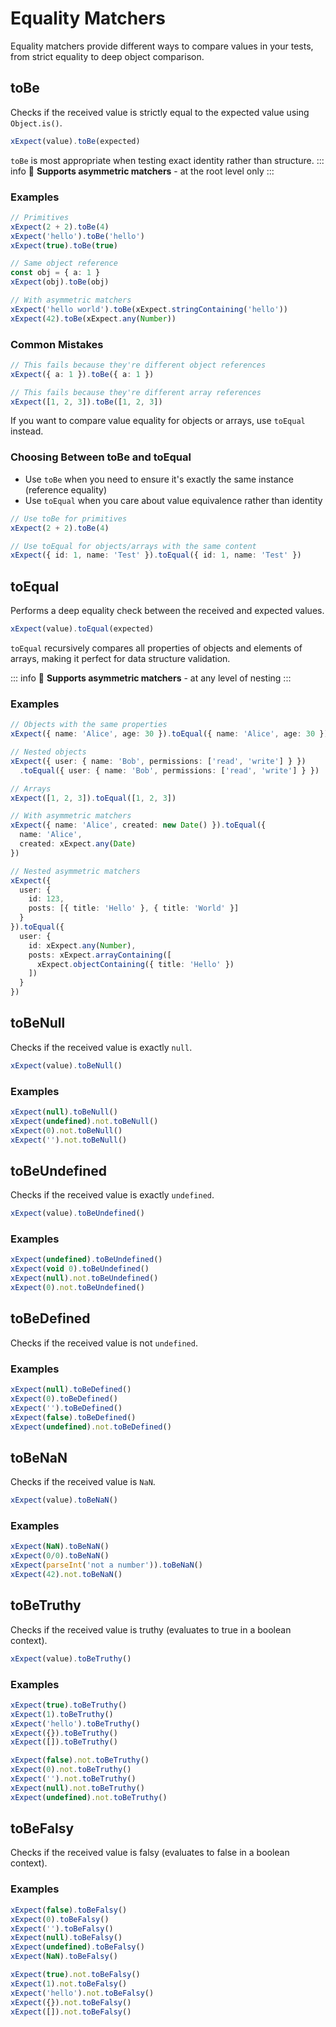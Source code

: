 # Equality Matchers
Equality matchers provide different ways to compare values in your tests, from strict equality to deep object comparison.

## toBe
Checks if the received value is strictly equal to the expected value using `Object.is()`.

```ts
xExpect(value).toBe(expected)
```

`toBe` is most appropriate when testing exact identity rather than structure.
::: info
:rocket: **Supports asymmetric matchers** - at the root level only
:::

### Examples
```ts
// Primitives
xExpect(2 + 2).toBe(4)
xExpect('hello').toBe('hello')
xExpect(true).toBe(true)

// Same object reference
const obj = { a: 1 }
xExpect(obj).toBe(obj)

// With asymmetric matchers
xExpect('hello world').toBe(xExpect.stringContaining('hello'))
xExpect(42).toBe(xExpect.any(Number))

```

### Common Mistakes
```ts
// This fails because they're different object references
xExpect({ a: 1 }).toBe({ a: 1 })

// This fails because they're different array references
xExpect([1, 2, 3]).toBe([1, 2, 3])
```

If you want to compare value equality for objects or arrays, use `toEqual` instead.

### Choosing Between toBe and toEqual
- Use `toBe` when you need to ensure it's exactly the same instance (reference equality)
- Use `toEqual` when you care about value equivalence rather than identity

```ts
// Use toBe for primitives
xExpect(2 + 2).toBe(4)

// Use toEqual for objects/arrays with the same content
xExpect({ id: 1, name: 'Test' }).toEqual({ id: 1, name: 'Test' })
```


## toEqual
Performs a deep equality check between the received and expected values.

```ts
xExpect(value).toEqual(expected)
```

`toEqual` recursively compares all properties of objects and elements of arrays, making it perfect for data structure validation.

::: info
:rocket: **Supports asymmetric matchers** - at any level of nesting
:::

### Examples

```ts
// Objects with the same properties
xExpect({ name: 'Alice', age: 30 }).toEqual({ name: 'Alice', age: 30 })

// Nested objects
xExpect({ user: { name: 'Bob', permissions: ['read', 'write'] } })
  .toEqual({ user: { name: 'Bob', permissions: ['read', 'write'] } })

// Arrays
xExpect([1, 2, 3]).toEqual([1, 2, 3])

// With asymmetric matchers
xExpect({ name: 'Alice', created: new Date() }).toEqual({
  name: 'Alice',
  created: xExpect.any(Date)
})

// Nested asymmetric matchers
xExpect({ 
  user: { 
    id: 123, 
    posts: [{ title: 'Hello' }, { title: 'World' }] 
  } 
}).toEqual({
  user: {
    id: xExpect.any(Number),
    posts: xExpect.arrayContaining([
      xExpect.objectContaining({ title: 'Hello' })
    ])
  }
})

```

## toBeNull
Checks if the received value is exactly `null`.

```ts
xExpect(value).toBeNull()
```

### Examples

```ts
xExpect(null).toBeNull()
xExpect(undefined).not.toBeNull()
xExpect(0).not.toBeNull()
xExpect('').not.toBeNull()

```

## toBeUndefined
Checks if the received value is exactly `undefined`.

```ts
xExpect(value).toBeUndefined()
```

### Examples
```ts
xExpect(undefined).toBeUndefined()
xExpect(void 0).toBeUndefined()
xExpect(null).not.toBeUndefined()
xExpect(0).not.toBeUndefined()
```

## toBeDefined
Checks if the received value is not `undefined`.

### Examples
```ts
xExpect(null).toBeDefined()
xExpect(0).toBeDefined()
xExpect('').toBeDefined()
xExpect(false).toBeDefined()
xExpect(undefined).not.toBeDefined()

```

## toBeNaN
Checks if the received value is `NaN`.

```ts
xExpect(value).toBeNaN()
```

### Examples
```ts
xExpect(NaN).toBeNaN()
xExpect(0/0).toBeNaN()
xExpect(parseInt('not a number')).toBeNaN()
xExpect(42).not.toBeNaN()
```

## toBeTruthy
Checks if the received value is truthy (evaluates to true in a boolean context).

```ts
xExpect(value).toBeTruthy()
```

### Examples
```ts
xExpect(true).toBeTruthy()
xExpect(1).toBeTruthy()
xExpect('hello').toBeTruthy()
xExpect({}).toBeTruthy()
xExpect([]).toBeTruthy()

xExpect(false).not.toBeTruthy()
xExpect(0).not.toBeTruthy()
xExpect('').not.toBeTruthy()
xExpect(null).not.toBeTruthy()
xExpect(undefined).not.toBeTruthy()
```

## toBeFalsy
Checks if the received value is falsy (evaluates to false in a boolean context).

### Examples
```ts
xExpect(false).toBeFalsy()
xExpect(0).toBeFalsy()
xExpect('').toBeFalsy()
xExpect(null).toBeFalsy()
xExpect(undefined).toBeFalsy()
xExpect(NaN).toBeFalsy()

xExpect(true).not.toBeFalsy()
xExpect(1).not.toBeFalsy()
xExpect('hello').not.toBeFalsy()
xExpect({}).not.toBeFalsy()
xExpect([]).not.toBeFalsy()

```
